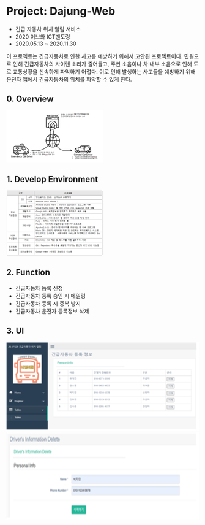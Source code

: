 # Project: Dajung-Web
* 긴급 자동차 위치 알림 서비스
* 2020 이브와 ICT멘토링
* 2020.05.13 ~ 2020.11.30

이 프로젝트는 긴급자동차로 인한 사고를 예방하기 위해서 고안된 프로젝트이다.
민원으로 인해 긴급자동차의 사이렌 소리가 줄어들고, 주변 소음이나 차 내부 소음으로 인해 도로 교통상황을 신속하게 파악하기 어렵다.
이로 인해 발생하는 사고들을 예방하기 위해 운전자 앱에서 긴급자동차의 위치를 파악할 수 있게 한다.

## 0. Overview
<img src="/doc/imgs/flow.png" width="50%">

## 1. Develop Environment
<img src="/doc/imgs/environment.PNG" width="50%">

## 2. Function
* 긴급자동차 등록 신청
* 긴급자동차 등록 승인 시 메일링
* 긴급자동차 등록 시 중복 방지
* 긴급자동차 운전자 등록정보 삭제

## 3. UI
<img src="/doc/imgs/tables.png" width="600" height="230">


<img src="/doc/imgs/delete.png" width="600" height="230">
